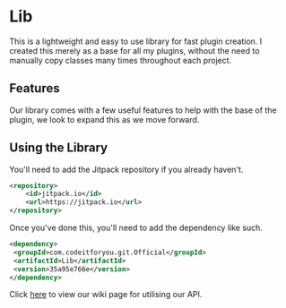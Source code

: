 # Lib
This is a lightweight and easy to use library for fast plugin creation. I created this merely as a base for all my plugins, without the need to manually copy classes many times throughout each project.

## Features
Our library comes with a few useful features to help with the base of the plugin, we look to expand this as we move forward.

## Using the Library
You'll need to add the Jitpack repository if you already haven't.
```xml
<repository>
    <id>jitpack.io</id>
    <url>https://jitpack.io</url>
</repository>
```

Once you've done this, you'll need to add the dependency like such.
   ```xml
<dependency>
    <groupId>com.codeitforyou.git.Official</groupId>
    <artifactId>Lib</artifactId>
    <version>35a95e766e</version>
</dependency>
   ```
Click [here](https://docs.codeitforyou.com/apis/lib/) to view our wiki page for utilising our API.
